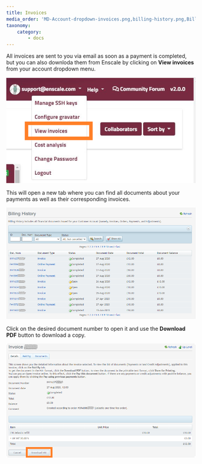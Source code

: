 ```yaml
---
title: Invoices
media_order: 'MD-Account-dropdown-invoices.png,billing-history.png,Billing-history-invoice.png'
taxonomy:
    category:
        - docs
---
```


All invoices are sent to you via email as soon as a payment is completed, but you can also downloda them from Enscale by clicking on **View invoices** from your account dropdown menu.

![](MD-Account-dropdown-invoices.png)

This will open a new tab where you can find all documents about your payments as well as their corresponding invoices.

![](billing-history.png)

Click on the desired document number to open it and use the **Download PDF** button to download a copy.

![](Billing-history-invoice.png)

